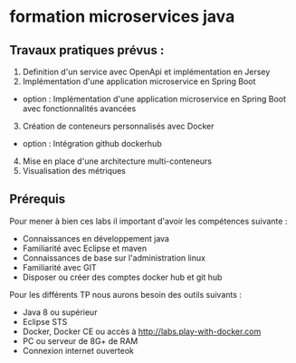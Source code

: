 # formation microservices java

## Travaux pratiques prévus :

1. Definition d'un service avec OpenApi et implémentation en Jersey
2. Implémentation d'une application microservice en Spring Boot
  * option : Implémentation d'une application microservice en Spring Boot avec fonctionnalités avancées
3. Création de conteneurs personnalisés avec Docker
  * option : Intégration github dockerhub
4. Mise en place d'une architecture multi-conteneurs
5. Visualisation des métriques


## Prérequis
Pour mener à bien ces labs il important d'avoir les compétences suivante :
* Connaissances en développement java
* Familiarité avec Eclipse et maven
* Connaissances de base sur l'administration linux
* Familiarité avec GIT
* Disposer ou créer des comptes docker hub et git hub

Pour les différents TP nous aurons besoin des outils suivants :
* Java 8 ou supérieur
* Eclipse STS
* Docker, Docker CE ou accès à http://labs.play-with-docker.com
* PC ou serveur de 8G+ de RAM
* Connexion internet ouverteok